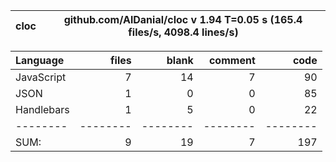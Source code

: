 cloc|github.com/AlDanial/cloc v 1.94  T=0.05 s (165.4 files/s, 4098.4 lines/s)
--- | ---

Language|files|blank|comment|code
:-------|-------:|-------:|-------:|-------:
JavaScript|7|14|7|90
JSON|1|0|0|85
Handlebars|1|5|0|22
--------|--------|--------|--------|--------
SUM:|9|19|7|197

